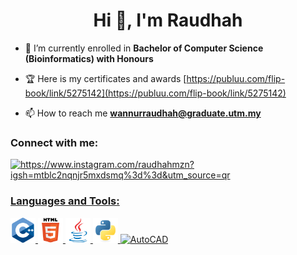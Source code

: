 <h1 align="center">Hi 👋, I'm Raudhah</h1>

- 🔭 I’m currently enrolled in **Bachelor of Computer Science (Bioinformatics) with Honours**

- 🏆 Here is my certificates and awards [https://publuu.com/flip-book/link/5275142](https://publuu.com/flip-book/link/5275142)

- 📫 How to reach me **wannurraudhah@graduate.utm.my**

<h3 align="left">Connect with me:</h3>
<p align="left">
  <a href="https://instagram.com/https://www.instagram.com/raudhahmzn?igsh=mtblc2nqnjr5mxdsmq%3d%3d&utm_source=qr" target="blank">
    <img align="center" src="https://raw.githubusercontent.com/rahuldkjain/github-profile-readme-generator/master/src/images/icons/Social/instagram.svg" alt="https://www.instagram.com/raudhahmzn?igsh=mtblc2nqnjr5mxdsmq%3d%3d&utm_source=qr" height="30" width="40" />
 
</p>

<h3 align="left">Languages and Tools:</h3>
<p align="left"> 
  <a href="https://www.w3schools.com/cpp/" target="_blank" rel="noreferrer"> 
    <img src="https://raw.githubusercontent.com/devicons/devicon/master/icons/cplusplus/cplusplus-original.svg" alt="cplusplus" width="40" height="40"/> 
  </a> 
  <a href="https://www.w3.org/html/" target="_blank" rel="noreferrer"> 
    <img src="https://raw.githubusercontent.com/devicons/devicon/master/icons/html5/html5-original-wordmark.svg" alt="html5" width="40" height="40"/> 
  </a> 
  <a href="https://www.java.com" target="_blank" rel="noreferrer"> 
    <img src="https://raw.githubusercontent.com/devicons/devicon/master/icons/java/java-original.svg" alt="java" width="40" height="40"/> 
  </a> 
  <a href="https://www.python.org" target="_blank" rel="noreferrer"> 
    <img src="https://raw.githubusercontent.com/devicons/devicon/master/icons/python/python-original.svg" alt="python" width="40" height="40"/> 
  </a>
  <a href="http://www.w3.org/2000/svg" target="_blank">
    <img src="http://www.w3.org/2000/svg](https://logos-world.net/wp-content/uploads/2020/12/Autocad-Logo.png)https://logos-world.net/wp-content/uploads/2020/12/Autocad-Logo.png](https://www.google.com/imgres?imgurl=https%3A%2F%2Fupload.wikimedia.org%2Fwikipedia%2Fcommons%2Fthumb%2F0%2F08%2FAutoCad_logo.svg%2F2560px-AutoCad_logo.svg.png&tbnid=MQI8Q3-HP-RMIM&vet=12ahUKEwi4l5ut__SDAxVMRGwGHRAPA0cQMygFegQIARBU..i&imgrefurl=https%3A%2F%2Fen.m.wikipedia.org%2Fwiki%2FFile%3AAutoCad_logo.svg&docid=YVWKUiyymI9eOM&w=2560&h=691&q=autoCAD%20icon%20svg&hl=en&client=safari&ved=2ahUKEwi4l5ut__SDAxVMRGwGHRAPA0cQMygFegQIARBU)https://www.google.com/imgres?imgurl=https%3A%2F%2Fupload.wikimedia.org%2Fwikipedia%2Fcommons%2Fthumb%2F0%2F08%2FAutoCad_logo.svg%2F2560px-AutoCad_logo.svg.png&tbnid=MQI8Q3-HP-RMIM&vet=12ahUKEwi4l5ut__SDAxVMRGwGHRAPA0cQMygFegQIARBU..i&imgrefurl=https%3A%2F%2Fen.m.wikipedia.org%2Fwiki%2FFile%3AAutoCad_logo.svg&docid=YVWKUiyymI9eOM&w=2560&h=691&q=autoCAD%20icon%20svg&hl=en&client=safari&ved=2ahUKEwi4l5ut__SDAxVMRGwGHRAPA0cQMygFegQIARBU" alt="AutoCAD" height="40" width="40" />
</p>

